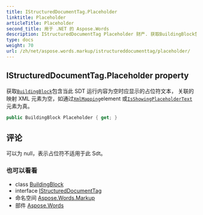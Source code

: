 ```yaml
---
title: IStructuredDocumentTag.Placeholder
linktitle: Placeholder
articleTitle: Placeholder
second_title: 用于 .NET 的 Aspose.Words
description: IStructuredDocumentTag Placeholder 财产. 获取BuildingBlock包含当此 SDT 运行内容为空时应显示的占位符文本 关联的映射 XML 元素为空如通过XmlMappingelement 或IsShowingPlaceholderText元素为真 在 C#.
type: docs
weight: 70
url: /zh/net/aspose.words.markup/istructureddocumenttag/placeholder/
---
```

## IStructuredDocumentTag.Placeholder property

获取[`BuildingBlock`](../../../aspose.words.buildingblocks/buildingblock/)包含当此 SDT 运行内容为空时应显示的占位符文本， 关联的映射 XML 元素为空，如通过[`XmlMapping`](../xmlmapping/)element 或[`IsShowingPlaceholderText`](../isshowingplaceholdertext/)元素为真。

```csharp
public BuildingBlock Placeholder { get; }
```

## 评论

可以为 null，表示占位符不适用于此 Sdt。

### 也可以看看

* class [BuildingBlock](../../../aspose.words.buildingblocks/buildingblock/)
* interface [IStructuredDocumentTag](../)
* 命名空间 [Aspose.Words.Markup](../../../aspose.words.markup/)
* 部件 [Aspose.Words](../../../)

